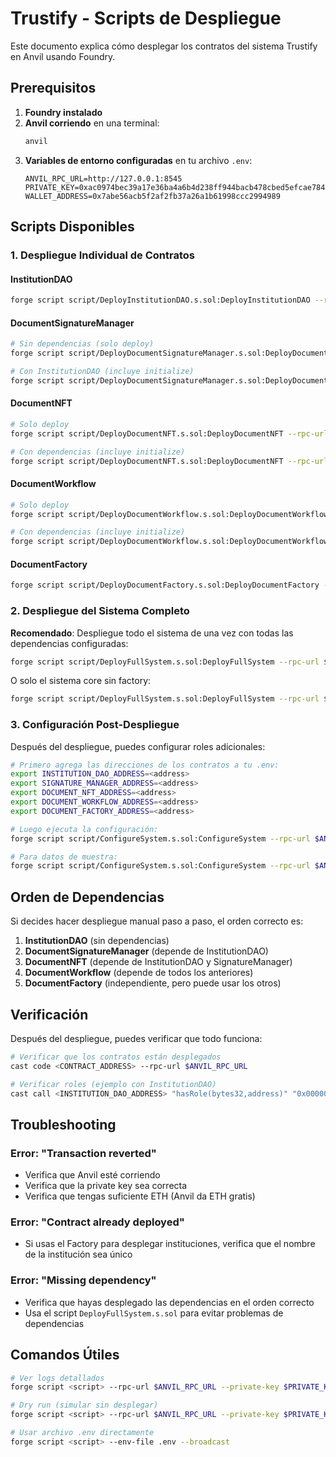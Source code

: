 # Trustify - Scripts de Despliegue

Este documento explica cómo desplegar los contratos del sistema Trustify en Anvil usando Foundry.

## Prerequisitos

1. **Foundry instalado**
2. **Anvil corriendo** en una terminal:
   ```bash
   anvil
   ```
3. **Variables de entorno configuradas** en tu archivo `.env`:
   ```
   ANVIL_RPC_URL=http://127.0.0.1:8545
   PRIVATE_KEY=0xac0974bec39a17e36ba4a6b4d238ff944bacb478cbed5efcae784d7bf4f2ff80
   WALLET_ADDRESS=0x7abe56acb5f2af2fb37a26a1b61998ccc2994989
   ```

## Scripts Disponibles

### 1. Despliegue Individual de Contratos

#### InstitutionDAO
```bash
forge script script/DeployInstitutionDAO.s.sol:DeployInstitutionDAO --rpc-url $ANVIL_RPC_URL --private-key $PRIVATE_KEY --broadcast
```

#### DocumentSignatureManager
```bash
# Sin dependencias (solo deploy)
forge script script/DeployDocumentSignatureManager.s.sol:DeployDocumentSignatureManager --rpc-url $ANVIL_RPC_URL --private-key $PRIVATE_KEY --broadcast

# Con InstitutionDAO (incluye initialize)
forge script script/DeployDocumentSignatureManager.s.sol:DeployDocumentSignatureManager --rpc-url $ANVIL_RPC_URL --private-key $PRIVATE_KEY --broadcast --sig "runWithInstitutionDAO(address)" <INSTITUTION_DAO_ADDRESS>
```

#### DocumentNFT
```bash
# Solo deploy
forge script script/DeployDocumentNFT.s.sol:DeployDocumentNFT --rpc-url $ANVIL_RPC_URL --private-key $PRIVATE_KEY --broadcast

# Con dependencias (incluye initialize)
forge script script/DeployDocumentNFT.s.sol:DeployDocumentNFT --rpc-url $ANVIL_RPC_URL --private-key $PRIVATE_KEY --broadcast --sig "runWithDependencies(address,address)" <SIGNATURE_MANAGER_ADDRESS> <INSTITUTION_DAO_ADDRESS>
```

#### DocumentWorkflow
```bash
# Solo deploy
forge script script/DeployDocumentWorkflow.s.sol:DeployDocumentWorkflow --rpc-url $ANVIL_RPC_URL --private-key $PRIVATE_KEY --broadcast

# Con dependencias (incluye initialize)
forge script script/DeployDocumentWorkflow.s.sol:DeployDocumentWorkflow --rpc-url $ANVIL_RPC_URL --private-key $PRIVATE_KEY --broadcast --sig "runWithDependencies(address,address,address)" <DOCUMENT_NFT_ADDRESS> <SIGNATURE_MANAGER_ADDRESS> <INSTITUTION_DAO_ADDRESS>
```

#### DocumentFactory
```bash
forge script script/DeployDocumentFactory.s.sol:DeployDocumentFactory --rpc-url $ANVIL_RPC_URL --private-key $PRIVATE_KEY --broadcast
```

### 2. Despliegue del Sistema Completo

**Recomendado**: Despliegue todo el sistema de una vez con todas las dependencias configuradas:

```bash
forge script script/DeployFullSystem.s.sol:DeployFullSystem --rpc-url $ANVIL_RPC_URL --private-key $PRIVATE_KEY --broadcast
```

O solo el sistema core sin factory:
```bash
forge script script/DeployFullSystem.s.sol:DeployFullSystem --rpc-url $ANVIL_RPC_URL --private-key $PRIVATE_KEY --broadcast --sig "deployCoreSystem()"
```

### 3. Configuración Post-Despliegue

Después del despliegue, puedes configurar roles adicionales:

```bash
# Primero agrega las direcciones de los contratos a tu .env:
export INSTITUTION_DAO_ADDRESS=<address>
export SIGNATURE_MANAGER_ADDRESS=<address>
export DOCUMENT_NFT_ADDRESS=<address>
export DOCUMENT_WORKFLOW_ADDRESS=<address>
export DOCUMENT_FACTORY_ADDRESS=<address>

# Luego ejecuta la configuración:
forge script script/ConfigureSystem.s.sol:ConfigureSystem --rpc-url $ANVIL_RPC_URL --private-key $PRIVATE_KEY --broadcast

# Para datos de muestra:
forge script script/ConfigureSystem.s.sol:ConfigureSystem --rpc-url $ANVIL_RPC_URL --private-key $PRIVATE_KEY --broadcast --sig "setupSampleData()"
```

## Orden de Dependencias

Si decides hacer despliegue manual paso a paso, el orden correcto es:

1. **InstitutionDAO** (sin dependencias)
2. **DocumentSignatureManager** (depende de InstitutionDAO)
3. **DocumentNFT** (depende de InstitutionDAO y SignatureManager)
4. **DocumentWorkflow** (depende de todos los anteriores)
5. **DocumentFactory** (independiente, pero puede usar los otros)

## Verificación

Después del despliegue, puedes verificar que todo funciona:

```bash
# Verificar que los contratos están desplegados
cast code <CONTRACT_ADDRESS> --rpc-url $ANVIL_RPC_URL

# Verificar roles (ejemplo con InstitutionDAO)
cast call <INSTITUTION_DAO_ADDRESS> "hasRole(bytes32,address)" "0x0000000000000000000000000000000000000000000000000000000000000000" $WALLET_ADDRESS --rpc-url $ANVIL_RPC_URL
```

## Troubleshooting

### Error: "Transaction reverted"
- Verifica que Anvil esté corriendo
- Verifica que la private key sea correcta
- Verifica que tengas suficiente ETH (Anvil da ETH gratis)

### Error: "Contract already deployed"
- Si usas el Factory para desplegar instituciones, verifica que el nombre de la institución sea único

### Error: "Missing dependency"
- Verifica que hayas desplegado las dependencias en el orden correcto
- Usa el script `DeployFullSystem.s.sol` para evitar problemas de dependencias

## Comandos Útiles

```bash
# Ver logs detallados
forge script <script> --rpc-url $ANVIL_RPC_URL --private-key $PRIVATE_KEY --broadcast -vvv

# Dry run (simular sin desplegar)
forge script <script> --rpc-url $ANVIL_RPC_URL --private-key $PRIVATE_KEY

# Usar archivo .env directamente
forge script <script> --env-file .env --broadcast
```
